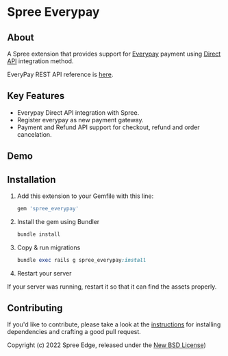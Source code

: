 # **Spree Everypay**

## **About**
A Spree extension that provides support for [Everypay](https://www.everypay.gr/) payment using [Direct API](https://docs.everypay.gr/accept-payments/direct-api/) integration method.

EveryPay REST API reference is [here](https://docs.everypay.gr/api-reference).

## **Key Features**
 * Everypay Direct API integration with Spree.
 * Register everypay as new payment gateway.
 * Payment and Refund API support for checkout, refund and order cancelation.

## **Demo**

## **Installation**

1. Add this extension to your Gemfile with this line:

    ```ruby
    gem 'spree_everypay'
    ```

2. Install the gem using Bundler

    ```ruby
    bundle install
    ```

3. Copy & run migrations

    ```ruby
    bundle exec rails g spree_everypay:install
    ```

4. Restart your server

  If your server was running, restart it so that it can find the assets properly.


## Contributing

If you'd like to contribute, please take a look at the
[instructions](CONTRIBUTING.md) for installing dependencies and crafting a good
pull request.

Copyright (c) 2022 Spree Edge, released under the [New BSD License](https://github.com/spree-edge/spree_everypay/blob/master/LICENSE))
